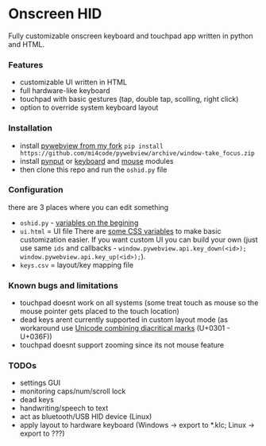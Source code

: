 # Onscreen HID
Fully customizable onscreen keyboard and touchpad app written in python and HTML.


### Features
 * customizable UI written in HTML
 * full hardware-like keyboard
 * touchpad with basic gestures (tap, double tap, scolling, right click)
 * option to override system keyboard layout
 
### Installation
 * install [pywebview from my fork](https://github.com/mi4code/pywebview) `pip install https://github.com/mi4code/pywebview/archive/window-take_focus.zip`
 * install [pynput](https://github.com/moses-palmer/pynput) or [keyboard](https://github.com/boppreh/keyboard) and [mouse](https://github.com/boppreh/mouse) modules
 * then clone this repo and run the `oshid.py` file
 
### Configuration
 there are 3 places where you can edit something
 * `oshid.py` - [variables on the begining](https://github.com/mi4code/onscreen-hid/blob/master/oshid.py#37)
 * `ui.html` = UI file 
    There are [some CSS variables](https://github.com/mi4code/onscreen-hid/blob/master/ui.html#5) to make basic customization easier.
    If you want custom UI you can build your own (just use same `ids` and callbacks - `window.pywebview.api.key_down(<id>);` `window.pywebview.api.key_up(<id>);`).
 * `keys.csv` = layout/key mapping file
   

### Known bugs and limitations
 * touchpad doesnt work on all systems (some treat touch as mouse so the mouse pointer gets placed to the touch location)
 * dead keys arent currently supported in custom layout mode (as workaround use [Unicode combining diacritical marks](https://www.unicodemap.org/range/7/Combining_Diacritical_Marks/) (U+0301 - U+036F)) 
 * touchpad doesnt support zooming since its not mouse feature


### TODOs
 * settings GUI
 * monitoring caps/num/scroll lock
 * dead keys
 * handwriting/speech to text
 * act as bluetooth/USB HID device (Linux)
 * apply layout to hardware keyboard (Windows -> export to *.klc; Linux -> export to ???)
